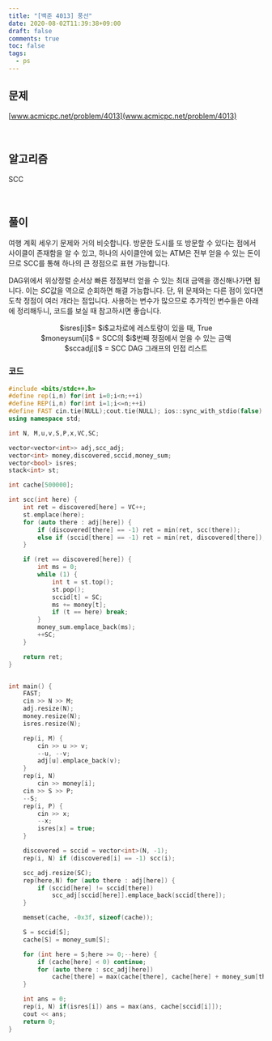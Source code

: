 ```yaml
---
title: "[백준 4013] 풍선"
date: 2020-08-02T11:39:38+09:00
draft: false
comments: true
toc: false
tags:
  - ps
---
```


## 문제

[www.acmicpc.net/problem/4013](www.acmicpc.net/problem/4013)

<br>

## 알고리즘

SCC

<br>

## 풀이

여행 계획 세우기 문제와 거의 비슷합니다. 방문한 도시를 또 방문할 수 있다는 점에서 사이클이 존재함을 알 수 있고, 하나의 사이클안에 있는 ATM은 전부 얻을 수 있는 돈이므로 SCC를 통해 하나의 큰 정점으로 표현 가능합니다.

DAG위에서 위상정렬 순서상 빠른 정점부터 얻을 수 있는 최대 금액을 갱신해나가면 됩니다. 이는 $SC$값을 역으로 순회하면 해결 가능합니다. 단, 위 문제와는 다른 점이 있다면 도착 정점이 여러 개라는 점입니다. 사용하는 변수가 많으므로 추가적인 변수들은 아래에 정리해두니, 코드를 보실 때 참고하시면 좋습니다.

<p align=center>
	$isres[i]$= $i$교차로에 레스토랑이 있을 때, True <br>
	$moneysum[i]$ = SCC의 $i$번째 정점에서 얻을 수 있는 금액 <br>
	$sccadj[i]$ = SCC DAG 그래프의 인접 리스트
</p>

### 코드

```c++
#include <bits/stdc++.h>
#define rep(i,n) for(int i=0;i<n;++i)
#define REP(i,n) for(int i=1;i<=n;++i)
#define FAST cin.tie(NULL);cout.tie(NULL); ios::sync_with_stdio(false)
using namespace std;

int N, M,u,v,S,P,x,VC,SC;

vector<vector<int>> adj,scc_adj;
vector<int> money,discovered,sccid,money_sum;
vector<bool> isres;
stack<int> st;

int cache[500000];

int scc(int here) {
    int ret = discovered[here] = VC++;
    st.emplace(here);
    for (auto there : adj[here]) {
        if (discovered[there] == -1) ret = min(ret, scc(there));
        else if (sccid[there] == -1) ret = min(ret, discovered[there]);
    }

    if (ret == discovered[here]) {
        int ms = 0;
        while (1) {
            int t = st.top();
            st.pop();
            sccid[t] = SC;
            ms += money[t];
            if (t == here) break;
        }
        money_sum.emplace_back(ms);
        ++SC;
    }

    return ret;
}


int main() {
    FAST;
    cin >> N >> M;
    adj.resize(N);
    money.resize(N);
    isres.resize(N);

    rep(i, M) {
        cin >> u >> v;
        --u, --v;
        adj[u].emplace_back(v);
    }
    rep(i, N)
        cin >> money[i];
    cin >> S >> P;
    --S;
    rep(i, P) {
        cin >> x;
        --x;
        isres[x] = true;
    }

    discovered = sccid = vector<int>(N, -1);
    rep(i, N) if (discovered[i] == -1) scc(i);

    scc_adj.resize(SC);
    rep(here,N) for (auto there : adj[here]) {
        if (sccid[here] != sccid[there])
            scc_adj[sccid[here]].emplace_back(sccid[there]);
    }

    memset(cache, -0x3f, sizeof(cache));

    S = sccid[S];
    cache[S] = money_sum[S];

    for (int here = S;here >= 0;--here) {
        if (cache[here] < 0) continue;
        for (auto there : scc_adj[here])
            cache[there] = max(cache[there], cache[here] + money_sum[there]);
    }

    int ans = 0;
    rep(i, N) if(isres[i]) ans = max(ans, cache[sccid[i]]);
    cout << ans;
    return 0;
}
```
